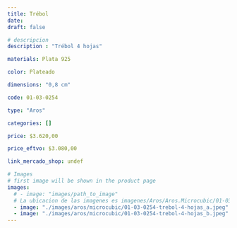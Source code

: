 ```yaml
---
title: Trébol
date: 
draft: false

# descripcion
description : "Trébol 4 hojas"

materials: Plata 925

color: Plateado

dimensions: "0,8 cm"

code: 01-03-0254

type: "Aros"

categories: []

price: $3.620,00

price_eftvo: $3.080,00

link_mercado_shop: undef

# Images
# first image will be shown in the product page
images:
  # - image: "images/path_to_image"
  # La ubicacion de las imagenes es imagenes/Aros/Aros.Microcubic/01-03-0254-trebol
  - image: "./images/aros/microcubic/01-03-0254-trebol-4-hojas_a.jpeg"
  - image: "./images/aros/microcubic/01-03-0254-trebol-4-hojas_b.jpeg"
---
```

